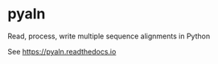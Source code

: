 # pyaln
Read, process, write multiple sequence alignments in Python

See https://pyaln.readthedocs.io


